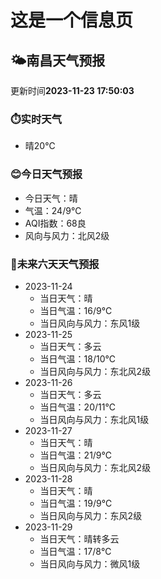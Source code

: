# 这是一个信息页 
## 🌤️**南昌**天气预报
更新时间**2023-11-23 17:50:03**
### ⏱️实时天气
- 晴20℃
### 😊今日天气预报
- 今日天气：晴
- 气温：24/9℃
- AQI指数：68良
- 风向与风力：北风2级
### 🤩未来六天天气预报
- 2023-11-24
  - 当日天气：晴
  - 当日气温：16/9℃
  - 当日风向与风力：东风1级
- 2023-11-25
  - 当日天气：多云
  - 当日气温：18/10℃
  - 当日风向与风力：东北风2级
- 2023-11-26
  - 当日天气：多云
  - 当日气温：20/11℃
  - 当日风向与风力：东北风1级
- 2023-11-27
  - 当日天气：晴
  - 当日气温：21/9℃
  - 当日风向与风力：东北风2级
- 2023-11-28
  - 当日天气：晴
  - 当日气温：19/9℃
  - 当日风向与风力：东风2级
- 2023-11-29
  - 当日天气：晴转多云
  - 当日气温：17/8℃
  - 当日风向与风力：微风1级


